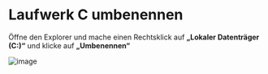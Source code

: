 Laufwerk C umbenennen
===

Öffne den Explorer und mache einen Rechtsklick auf **„Lokaler Datenträger (C:)“** und klicke auf **„Umbenennen“**

![image](https://github.com/user-attachments/assets/6dea4d51-d95b-4b82-8a53-ff2a805d9f17)
